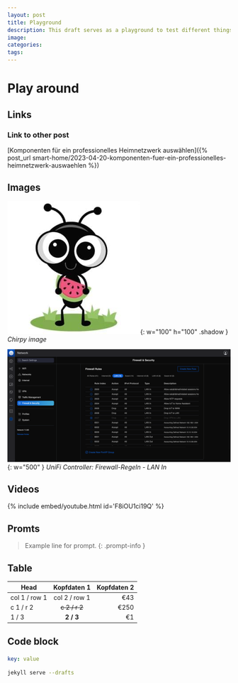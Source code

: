 ```yaml
---
layout: post
title: Playground
description: This draft serves as a playground to test different things
image:
categories:
tags:
---
```


# Play around

## Links

### Link to other post
[Komponenten für ein professionelles Heimnetzwerk auswählen]({% post_url smart-home/2023-04-20-komponenten-fuer-ein-professionelles-heimnetzwerk-auswaehlen %})
## Images

![Chirpy avatar](/assets/chirpy.jpg){: w="100" h="100" .shadow }
_Chirpy image_

![UniFi Controller: Firewall-Regeln - LAN In](/assets/smart-home/2023-04-28_UniFi_Controller_-_Einstellungen_Firewall_Regel-LAN-Uebersicht.png){: w="500" } 
_UniFi Controller: Firewall-Regeln - LAN In_

## Videos

{% include embed/youtube.html id='F8iOU1ci19Q' %}

## Promts

> Example line for prompt.
{: .prompt-info }

## Table

|     Head      |  Kopfdaten 1  | Kopfdaten 2 |
| ------------- | :-----------: | ----------: |
| col 1 / row 1 | col 2 / row 1 |         €43 |
| c 1 / r 2     | ~~c 2 / r 2~~ |        €250 |
| 1 / 3         |   **2 / 3**   |          €1 |

## Code block

```yaml
key: value
```

```bash
jekyll serve --drafts
```

